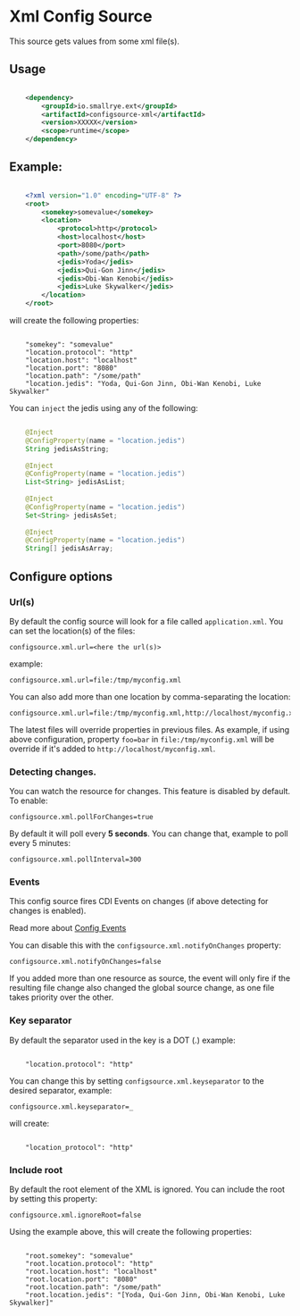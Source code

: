 # Xml Config Source

This source gets values from some xml file(s).

## Usage

```xml

    <dependency>
        <groupId>io.smallrye.ext</groupId>
        <artifactId>configsource-xml</artifactId>
        <version>XXXXX</version>
        <scope>runtime</scope>
    </dependency>

```

## Example:

```xml

    <?xml version="1.0" encoding="UTF-8" ?>
    <root>
        <somekey>somevalue</somekey>
        <location>
            <protocol>http</protocol>
            <host>localhost</host>
            <port>8080</port>
            <path>/some/path</path>
            <jedis>Yoda</jedis>
            <jedis>Qui-Gon Jinn</jedis>
            <jedis>Obi-Wan Kenobi</jedis>
            <jedis>Luke Skywalker</jedis>
        </location>
    </root>
```

will create the following properties:

```property
    
    "somekey": "somevalue"
    "location.protocol": "http"
    "location.host": "localhost"
    "location.port": "8080"
    "location.path": "/some/path"
    "location.jedis": "Yoda, Qui-Gon Jinn, Obi-Wan Kenobi, Luke Skywalker"

```

You can `inject` the jedis using any of the following:

```java

    @Inject
    @ConfigProperty(name = "location.jedis")
    String jedisAsString; 
    
    @Inject
    @ConfigProperty(name = "location.jedis")
    List<String> jedisAsList;
    
    @Inject
    @ConfigProperty(name = "location.jedis")
    Set<String> jedisAsSet;
    
    @Inject
    @ConfigProperty(name = "location.jedis")
    String[] jedisAsArray;

```

## Configure options

### Url(s)

By default the config source will look for a file called `application.xml`. You can set the location(s) of the files:

    configsource.xml.url=<here the url(s)>

example:

    configsource.xml.url=file:/tmp/myconfig.xml

You can also add more than one location by comma-separating the location:

    configsource.xml.url=file:/tmp/myconfig.xml,http://localhost/myconfig.xml

The latest files will override properties in previous files. As example, if using above configuration, property `foo=bar` in `file:/tmp/myconfig.xml` will be override if it's added to `http://localhost/myconfig.xml`.

### Detecting changes.

You can watch the resource for changes. This feature is disabled by default. To enable:

    configsource.xml.pollForChanges=true

By default it will poll every **5 seconds**. You can change that, example to poll every 5 minutes:

    configsource.xml.pollInterval=300

### Events

This config source fires CDI Events on changes (if above detecting for changes is enabled).

Read more about [Config Events](https://github.com/microprofile-extensions/config-ext/blob/master/config-events/README.md)

You can disable this with the `configsource.xml.notifyOnChanges` property:

    configsource.xml.notifyOnChanges=false

If you added more than one resource as source, the event will only fire if the resulting file change also changed the global source change, as one file takes priority over the other.

### Key separator

By default the separator used in the key is a DOT (.) example:

```property
    
    "location.protocol": "http"
```

You can change this by setting `configsource.xml.keyseparator` to the desired separator, example:

    configsource.xml.keyseparator=_

will create:

```property
    
    "location_protocol": "http"
```
### Include root

By default the root element of the XML is ignored. You can include the root by setting this property:

    configsource.xml.ignoreRoot=false
    
Using the example above, this will create the following properties:

```property
    
    "root.somekey": "somevalue"
    "root.location.protocol": "http"
    "root.location.host": "localhost"
    "root.location.port": "8080"
    "root.location.path": "/some/path"
    "root.location.jedis": "[Yoda, Qui-Gon Jinn, Obi-Wan Kenobi, Luke Skywalker]"    
